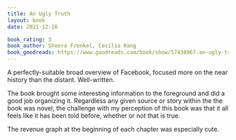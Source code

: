 ```yaml
---
title: An Ugly Truth
layout: book
date: 2021-12-16

book_rating: 3
book_author: Sheera Frenkel, Cecilia Kang
book_goodreads: https://www.goodreads.com/book/show/57438967-an-ugly-truth
---
```


A perfectly-suitable broad overview of Facebook, focused more on the near history than the distant. Well-written.

The book brought some interesting information to the foreground and did a good job organizing it. Regardless any given source or story within the the book was novel, the challenge with my perception of this book was that it all feels like it has been told before, whether or not that is true. 

The revenue graph at the beginning of each chapter was especially cute.
